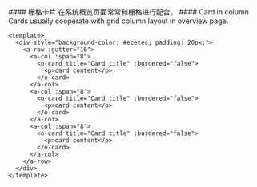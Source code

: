 <cn>
  #### 栅格卡片
  在系统概览页面常常和栅格进行配合。
</cn>

<us>
  #### Card in column
  Cards usually cooperate with grid column layout in overview page.
</us>

```vue
<template>
  <div style="background-color: #ececec; padding: 20px;">
    <a-row :gutter="16">
      <a-col :span="8">
        <o-card title="Card title" :bordered="false">
          <p>card content</p>
        </o-card>
      </a-col>
      <a-col :span="8">
        <o-card title="Card title" :bordered="false">
          <p>card content</p>
        </o-card>
      </a-col>
      <a-col :span="8">
        <o-card title="Card title" :bordered="false">
          <p>card content</p>
        </o-card>
      </a-col>
    </a-row>
  </div>
</template>
```
